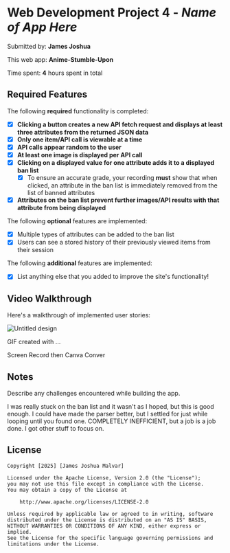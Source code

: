 # Web Development Project 4 - *Name of App Here*

Submitted by: **James Joshua**

This web app: **Anime-Stumble-Upon**

Time spent: **4** hours spent in total

## Required Features

The following **required** functionality is completed:

- [X] **Clicking a button creates a new API fetch request and displays at least three attributes from the returned JSON data**
- [X] **Only one item/API call is viewable at a time**
- [X] **API calls appear random to the user**
- [X] **At least one image is displayed per API call**
- [X] **Clicking on a displayed value for one attribute adds it to a displayed ban list**
  - [X] To ensure an accurate grade, your recording **must** show that when clicked, an attribute in the ban list is immediately removed from the list of banned attributes
- [X] **Attributes on the ban list prevent further images/API results with that attribute from being displayed**

The following **optional** features are implemented:

- [X] Multiple types of attributes can be added to the ban list
- [X] Users can see a stored history of their previously viewed items from their session

The following **additional** features are implemented:

* [X] List anything else that you added to improve the site's functionality!

## Video Walkthrough

Here's a walkthrough of implemented user stories:

![Untitled design](https://github.com/user-attachments/assets/c9e16843-75c4-4290-baf6-a27b65720b45)

<!-- Replace this with whatever GIF tool you used! -->
GIF created with ...  

Screen Record then Canva Conver
<!-- Recommended tools:
[Kap](https://getkap.co/) for macOS
[ScreenToGif](https://www.screentogif.com/) for Windows
[peek](https://github.com/phw/peek) for Linux. -->

## Notes

Describe any challenges encountered while building the app.

I was really stuck on the ban list and it wasn't as I hoped, but this is good enough. I could have made the parser better, but I settled for just while looping until you found one. COMPLETELY INEFFICIENT, but a job is a job done. I got other stuff to focus on.

## License

    Copyright [2025] [James Joshua Malvar]

    Licensed under the Apache License, Version 2.0 (the "License");
    you may not use this file except in compliance with the License.
    You may obtain a copy of the License at

        http://www.apache.org/licenses/LICENSE-2.0

    Unless required by applicable law or agreed to in writing, software
    distributed under the License is distributed on an "AS IS" BASIS,
    WITHOUT WARRANTIES OR CONDITIONS OF ANY KIND, either express or implied.
    See the License for the specific language governing permissions and
    limitations under the License.
